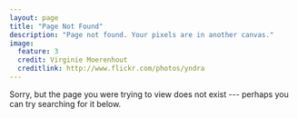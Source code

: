 ```yaml
---
layout: page
title: "Page Not Found"
description: "Page not found. Your pixels are in another canvas."
image:
  feature: 3
  credit: Virginie Moerenhout
  creditlink: http://www.flickr.com/photos/yndra
---  
```


Sorry, but the page you were trying to view does not exist --- perhaps you can try searching for it below.

<script type="text/javascript">
  var GOOG_FIXURL_LANG = 'en';
  var GOOG_FIXURL_SITE = '{{ site.url }}'
</script>
<script type="text/javascript"
  src="http://linkhelp.clients.google.com/tbproxy/lh/wm/fixurl.js">
</script>
